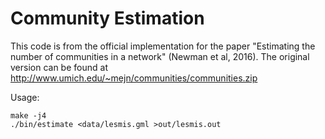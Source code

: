 # Community Estimation
This code is from the official implementation for the paper "Estimating the number of communities in a network" (Newman et al, 2016). The original version can be found at <http://www.umich.edu/~mejn/communities/communities.zip>

Usage:
```
make -j4
./bin/estimate <data/lesmis.gml >out/lesmis.out
```
